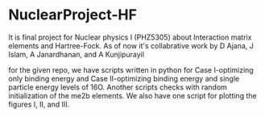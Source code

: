 # NuclearProject-HF
It is final project for Nuclear physics I (PHZ5305) about Interaction matrix elements and Hartree-Fock. As of now it's collabrative work by D Ajana, J Islam, A Janardhanan, and A Kunjipurayil

for the given repo, we have scripts written in python for Case I-optimizing only binding energy and Case II-optimizing binding energy and single particle energy levels of 16O. Another scripts checks with random initialization of the me2b elements. We also have one script for plotting the figures I, II, and III. 
